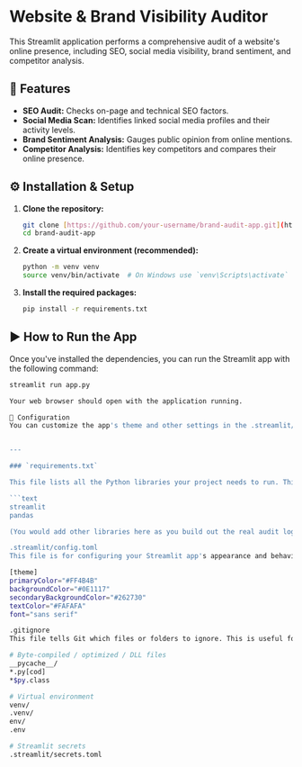 # Website & Brand Visibility Auditor

This Streamlit application performs a comprehensive audit of a website's online presence, including SEO, social media visibility, brand sentiment, and competitor analysis.

## 🚀 Features

-   **SEO Audit:** Checks on-page and technical SEO factors.
-   **Social Media Scan:** Identifies linked social media profiles and their activity levels.
-   **Brand Sentiment Analysis:** Gauges public opinion from online mentions.
-   **Competitor Analysis:** Identifies key competitors and compares their online presence.

## ⚙️ Installation & Setup

1.  **Clone the repository:**
    ```bash
    git clone [https://github.com/your-username/brand-audit-app.git](https://github.com/your-username/brand-audit-app.git)
    cd brand-audit-app
    ```

2.  **Create a virtual environment (recommended):**
    ```bash
    python -m venv venv
    source venv/bin/activate  # On Windows use `venv\Scripts\activate`
    ```

3.  **Install the required packages:**
    ```bash
    pip install -r requirements.txt
    ```

## ▶️ How to Run the App

Once you've installed the dependencies, you can run the Streamlit app with the following command:

```bash
streamlit run app.py

Your web browser should open with the application running.

🔧 Configuration
You can customize the app's theme and other settings in the .streamlit/config.toml file.


---

### `requirements.txt`

This file lists all the Python libraries your project needs to run. This allows anyone to install the exact same dependencies easily.

```text
streamlit
pandas

(You would add other libraries here as you build out the real audit logic, such as requests, beautifulsoup4, google-generativeai, etc.)

.streamlit/config.toml
This file is for configuring your Streamlit app's appearance and behavior. For example, you can set a custom theme.

[theme]
primaryColor="#FF4B4B"
backgroundColor="#0E1117"
secondaryBackgroundColor="#262730"
textColor="#FAFAFA"
font="sans serif"

.gitignore
This file tells Git which files or folders to ignore. This is useful for keeping your repository clean by excluding virtual environments, cache files, and other non-essential items.

# Byte-compiled / optimized / DLL files
__pycache__/
*.py[cod]
*$py.class

# Virtual environment
venv/
.venv/
env/
.env

# Streamlit secrets
.streamlit/secrets.toml